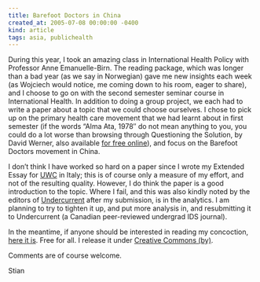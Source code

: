 ```yaml
---
title: Barefoot Doctors in China
created_at: 2005-07-08 00:00:00 -0400
kind: article
tags: asia, publichealth
---
```


During this year, I took an amazing class in International Health Policy
with Professor Anne Emanuelle-Birn. The reading package, which was
longer than a bad year (as we say in Norwegian) gave me new insights
each week (as Wojciech would notice, me coming down to his room, eager
to share), and I choose to go on with the second semester seminar course
in International Health. In addition to doing a group project, we each
had to write a paper about a topic that we could choose ourselves. I
chose to pick up on the primary health care movement that we had learnt
about in first semester (if the words “Alma Ata, 1978″ do not mean
anything to you, you could do a lot worse than browsing through
Questioning the Solution, by David Werner, also available [for free
online](http://www.healthwrights.org/books/QTSonline.htm)), and focus on
the Barefoot Doctors movement in China.

I don’t think I have worked so hard on a paper since I wrote my Extended
Essay for [UWC](http://www.uwcad.it) in Italy; this is of course only a
measure of my effort, and not of the resulting quality. However, I do
think the paper is a good introduction to the topic. Where I fail, and
this was also kindly noted by the editors of
[Undercurrent](http://www.undercurrentjournal.ca) after my submission,
is in the analytics. I am planning to try to tighten it up, and put more
analysis in, and resubmitting it to Undercurrent (a Canadian
peer-reviewed undergrad IDS journal).

In the meantime, if anyone should be interested in reading my
concoction, [here it
is](http://reganmian.net/blog/files/Barefoot-Doctors-Stian.pdf). Free
for all. I release it under [Creative Commons
(by)](http://creativecommons.org/licenses/by/2.0/).

Comments are of course welcome.

Stian
